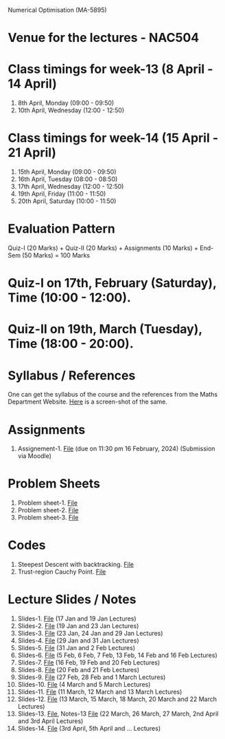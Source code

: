 Numerical Optimisation (MA-5895)
# Venue for the lectures - NAC504

# Class timings for week-13 (8 April - 14 April)
1. 8th April, Monday (09:00 - 09:50)
2. 10th April, Wednesday (12:00 - 12:50)

# Class timings for week-14 (15 April - 21 April)
1. 15th April, Monday (09:00 - 09:50)
2. 16th April, Tuesday (08:00 - 08:50)
3. 17th April, Wednesday (12:00 - 12:50)
4. 19th April, Friday (11:00 - 11:50)
5. 20th April, Saturday (10:00 - 11:50)


# Evaluation Pattern 
Quiz-I (20 Marks) + Quiz-II (20 Marks) + Assignments (10 Marks) + End-Sem (50 Marks) = 100 Marks

# Quiz-I on 17th, February (Saturday), Time (10:00 - 12:00).
# Quiz-II on 19th, March (Tuesday), Time (18:00 - 20:00).

# Syllabus / References 
One can get the syllabus of the course and the references from the Maths Department Website. [Here](Lecture_slides_etc/MA-5895_syllabus.png) is a screen-shot of the same.

# Assignments
1. Assignement-1. [File](Lecture_slides_etc/assignement_1.pdf) (due on 11:30 pm 16 February, 2024) (Submission via Moodle)

# Problem Sheets
1. Problem sheet-1. [File](Lecture_slides_etc/problem_sheet-1.pdf)
2. Problem sheet-2. [File](Lecture_slides_etc/problem_sheet-2.pdf)
3. Problem sheet-3. [File](Lecture_slides_etc/problem_sheet-3.pdf)

# Codes 
1. Steepest Descent with backtracking. [File](Lecture_slides_etc/sd_v2.py)
2. Trust-region Cauchy Point. [File](Lecture_slides_etc/cp_v2.py)
   
# Lecture Slides / Notes
1. Slides-1. [File](Lecture_slides_etc/slides-1.pdf) (17 Jan and 19 Jan Lectures)
2. Slides-2. [File](Lecture_slides_etc/slides-2.pdf) (19 Jan and 23 Jan Lectures)
3. Slides-3. [File](Lecture_slides_etc/slides-3.pdf) (23 Jan, 24 Jan and 29 Jan Lectures)
4. Slides-4. [File](Lecture_slides_etc/slides-4.pdf) (29 Jan and 31 Jan Lectures)
5. Slides-5. [File](Lecture_slides_etc/slides-5.pdf) (31 Jan and 2 Feb Lectures)
6. Slides-6. [File](Lecture_slides_etc/slides-6.pdf) (5 Feb, 6 Feb, 7 Feb, 13 Feb, 14 Feb and 16 Feb Lectures)
7. Slides-7. [File](Lecture_slides_etc/slides-7.pdf) (16 Feb, 19 Feb and 20 Feb Lectures)
8. Slides-8. [File](Lecture_slides_etc/slides-8.pdf) (20 Feb and 21 Feb Lectures)
9. Slides-9. [File](Lecture_slides_etc/slides-9.pdf) (27 Feb, 28 Feb and 1 March Lectures)
10. Slides-10. [File](Lecture_slides_etc/slides-10.pdf) (4 March and 5 March Lectures)
11. Slides-11. [File](Lecture_slides_etc/slides-11.pdf) (11 March, 12 March and 13 March Lectures)
12. Slides-12. [File](Lecture_slides_etc/slides-12.pdf) (13 March, 15 March, 18 March, 20 March and 22 March Lectures)
13. Slides-13. [File](Lecture_slides_etc/slides-13.pdf), Notes-13 [File](Lecture_slides_etc/notes-13.pdf) (22 March, 26 March, 27 March, 2nd April and 3rd April Lectures)
14. Slides-14. [File](Lecture_slides_etc/slides-14.pdf) (3rd April, 5th April and ... Lectures)
